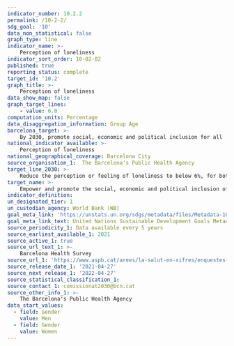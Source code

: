 ```yaml
---
indicator_number: 10.2.2
permalink: /10-2-2/
sdg_goal: '10'
data_non_statistical: false
graph_type: line
indicator_name: >-
    Perception of loneliness 
indicator_sort_order: 10-02-02
published: true
reporting_status: complete
target_id: '10.2'
graph_title: >-
    Perception of loneliness  
data_show_map: false
graph_target_lines:
    - value: 6.0
computation_units: Percentage 
data_disaggregation_information: Group Age
barcelona_target: >-
    By 2030, promote social, economic and political inclusion for all
national_indicator_available: >-
    Perception of loneliness 
national_geographical_coverage: Barcelona City
source_organisation_1:  The Barcelona's Public Health Agency
target_line_2030: >-
    Reduce the perception or feeling of loneliness to below 6%, for both the adult population and people over the age of 64
target_name: >-
    Empower and promote the social, economic and political inclusion of all, irrespective of age, gender, disability, race, ethnicity, origin, religion or economic or other status
indicator_definition:
un_designated_tier: 1
un_custodian_agency: World Bank (WB)
goal_meta_link: 'https://unstats.un.org/sdgs/metadata/files/Metadata-10-02-01.pdf'
goal_meta_link_text: United Nations Sustainable Development Goals Metadata (pdf 894kB)
source_periodicity_1: Data available every 5 years
source_earliest_available_1: 2021
source_active_1: true
source_url_text_1: >-
    Barcelona Health Survey
source_url_1: 'https://www.aspb.cat/arees/la-salut-en-xifres/enquestes-de-salut/'
source_release_date_1: '2021-04-27'
source_next_release_1: '2022-04-27'
source_statistical_classification_1: 
source_contact_1: comissionat2030@bcn.cat
source_other_info_1: >-
    The Barcelona's Public Health Agency
data_start_values:
  - field: Gender
    value: Men
  - field: Gender  
    value: Women
---
```

